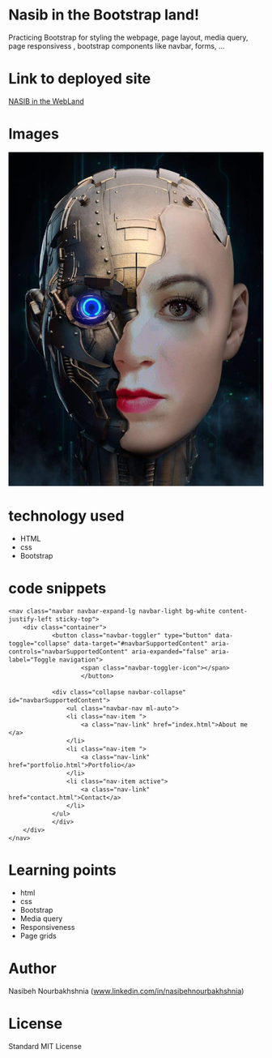 <!-- Put the name of the project after the # -->
<!-- the # means h1  -->
# Nasib in the Bootstrap land!

<!-- Put a description of what the project is -->

Practicing Bootstrap for styling the webpage, page layout, media query, page responsivess , bootstrap components like navbar, forms, ...

# Link to deployed site
<!-- make a link to the deployed site --> 
<!-- [What the user will see](the link to the deployed site) -->

[NASIB in the WebLand](https://nasibnia.github.io/Bootstrap-Portfolio/)


# Images
<!-- take a picture of the image and add it into the readme  -->
<!-- ![image title](path or link to image) -->
![wire frame](assets/images/IMG_1663.JPG)



# technology used
<!-- make a list of technology used -->
<!-- what you used for this web app, like html css -->

<!-- 
1. First ordered list item
2. Another item
⋅⋅* Unordered sub-list. 
1. Actual numbers don't matter, just that it's a number
⋅⋅1. Ordered sub-list
4. And another item. 
-->
- HTML
- css
- Bootstrap


# code snippets
<!-- put snippets of code inside ``` ``` so it will look like code -->
<!-- if you want to put blockquotes use a > -->

```
<nav class="navbar navbar-expand-lg navbar-light bg-white content-justify-left sticky-top">
    <div class="container">
            <button class="navbar-toggler" type="button" data-toggle="collapse" data-target="#navbarSupportedContent" aria-controls="navbarSupportedContent" aria-expanded="false" aria-label="Toggle navigation">
                    <span class="navbar-toggler-icon"></span>
                    </button>
        
            <div class="collapse navbar-collapse" id="navbarSupportedContent">
                <ul class="navbar-nav ml-auto">
                <li class="nav-item ">
                    <a class="nav-link" href="index.html">About me </a>
                </li>
                <li class="nav-item ">
                    <a class="nav-link" href="portfolio.html">Portfolio</a>
                </li>
                <li class="nav-item active">
                    <a class="nav-link" href="contact.html">Contact</a>
                </li>   
            </ul>
            </div>
    </div>        
</nav>

```


# Learning points
<!-- Learning points where you would write what you thought was helpful -->
- html
- css
- Bootstrap
- Media query
- Responsiveness
- Page grids



# Author 
<!-- make a link to the deployed site and have your name as the link -->
Nasibeh Nourbakhshnia
(www.linkedin.com/in/nasibehnourbakhshnia)

# License
Standard MIT License